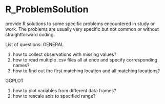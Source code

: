 # R_ProblemSolution
provide R solutions to some specific problems encountered in study or work. 
The problems are usually very specific but not common or without straightforward coding.

List of questions:
GENERAL
1. how to collect observations with missing values?
2. how to read multiple .csv files all at once and specify corresponding names?
3. how to find out the first matching location and all matching locations?

GGPLOT
1. how to plot variables from different data frames?
2. how to rescale axis to specified range?



